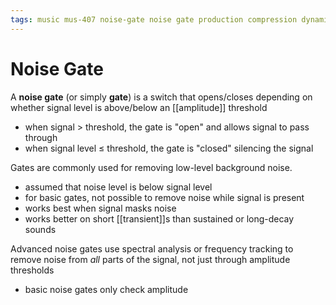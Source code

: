 ```yaml
---
tags: music mus-407 noise-gate noise gate production compression dynamics drp dynamic-range-processing
---
```


# Noise Gate

A **noise gate** (or simply **gate**) is a switch that opens/closes depending on whether signal level is above/below an [[amplitude]] threshold

- when signal $>$ threshold, the gate is "open" and allows signal to pass through
- when signal level $\leq$ threshold, the gate is "closed" silencing the signal

Gates are commonly used for removing low-level background noise.

- assumed that noise level is below signal level
- for basic gates, not possible to remove noise while signal is present
- works best when signal masks noise
- works better on short [[transient]]s than sustained or long-decay sounds

Advanced noise gates use spectral analysis or frequency tracking to remove noise from *all* parts of the signal, not just through amplitude thresholds

- basic noise gates only check amplitude
